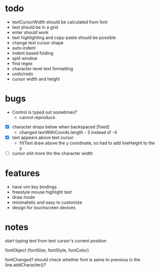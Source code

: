 # todo
- textCursorWidth should be calculated from font
- text should be in a grid
- enter should work
- text highlighting and copy-paste should be possible
- change text cursor shape
- auto-indent
- indent based folding
- split window
- find regex
- character-level text formatting
- undo/redo
- cursor width and height

# bugs
- Control is typed out sometimes?
    - cannot reproduce
- [x] character drops below when backspaced [fixed]
    -  changed textWithCoords.length - 3 instead of -4
- [x] text appears above text cursor
    - fillText draw above the y coordinate, so had to add lineHeight to the y
- [ ] cursor shit more thn the character width 

# features
- have vim key bindings
- freestyle mouse highlight text 
- draw mode
- minimalistic and easy to customize
- design for touchscreen devices

# notes
start typing text from text cursor's current position 

fontObject
{fontSize, fontStyle, fontColor}

fontChanged? should check whether font is same to previous in the line.addCharacter()?